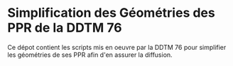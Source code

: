 # Simplification des Géométries des PPR de la DDTM 76

Ce dépot contient les scripts mis en oeuvre par la DDTM 76 pour simplifier les géométries de ses PPR afin d'en assurer la diffusion.

